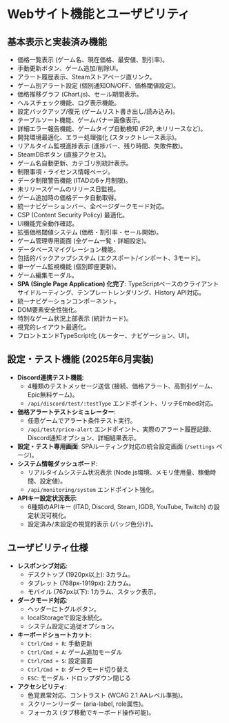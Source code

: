 # Webサイト機能とユーザビリティ

## 基本表示と実装済み機能

* 価格一覧表示 (ゲーム名、現在価格、最安値、割引率)。
* 手動更新ボタン、ゲーム追加/削除UI。
* アラート履歴表示、Steamストアページ直リンク。
* ゲーム別アラート設定 (個別通知ON/OFF、価格閾値設定)。
* 価格推移グラフ (Chart.js)、セール期間表示。
* ヘルスチェック機能、ログ表示機能。
* 設定バックアップ/復元 (ゲームリスト書き出し/読み込み)。
* テーブルソート機能、ゲームバナー画像表示。
* 詳細エラー報告機能、ゲームタイプ自動検知 (F2P, 未リリースなど)。
* 開発環境最適化、エラー処理強化 (スタックトレース表示)。
* リアルタイム監視進捗表示 (進捗バー、残り時間、失敗件数)。
* SteamDBボタン (直接アクセス)。
* ゲーム名自動更新、カテゴリ別統計表示。
* 制限事項・ライセンス情報ページ。
* データ制限警告機能 (ITADの6ヶ月制限)。
* 未リリースゲームのリリース日監視。
* ゲーム追加時の価格データ自動取得。
* 統一ナビゲーションバー、全ページダークモード対応。
* CSP (Content Security Policy) 最適化。
* UI機能完全動作確認。
* 拡張価格閾値システム (価格・割引率・セール開始)。
* ゲーム管理専用画面 (全ゲーム一覧・詳細設定)。
* データベースマイグレーション機能。
* 包括的バックアップシステム (エクスポート/インポート、3モード)。
* 単一ゲーム監視機能 (個別即座更新)。
* ゲーム編集モーダル。
* **SPA (Single Page Application) 化完了**: TypeScriptベースのクライアントサイドルーティング、テンプレートレンダリング、History API対応。
* 統一ナビゲーションコンポーネント。
* DOM要素安全性強化。
* 特別なゲーム状況上部表示 (統計カード)。
* 視覚的レイアウト最適化。
* フロントエンドTypeScript化 (ルーター、ナビゲーション、UI)。

## 設定・テスト機能 (2025年6月実装)

* **Discord連携テスト機能**:
    * 4種類のテストメッセージ送信 (接続、価格アラート、高割引ゲーム、Epic無料ゲーム)。
    * `/api/discord/test/:testType` エンドポイント、リッチEmbed対応。
* **価格アラートテストシミュレーター**:
    * 任意ゲームでアラート条件テスト実行。
    * `/api/test/price-alert` エンドポイント、実際のアラート履歴記録、Discord通知オプション、詳細結果表示。
* **設定・テスト専用画面**: SPAルーティング対応の統合設定画面 (`/settings` ページ)。
* **システム情報ダッシュボード**:
    * リアルタイムシステム状況表示 (Node.js環境、メモリ使用量、稼働時間、設定値)。
    * `/api/monitoring/system` エンドポイント強化。
* **APIキー設定状況表示**:
    * 6種類のAPIキー (ITAD, Discord, Steam, IGDB, YouTube, Twitch) の設定状況可視化。
    * 設定済み/未設定の視覚的表示 (バッジ色分け)。

## ユーザビリティ仕様

* **レスポンシブ対応**:
    * デスクトップ (1920px以上): 3カラム。
    * タブレット (768px-1919px): 2カラム。
    * モバイル (767px以下): 1カラム、スタック表示。
* **ダークモード対応**:
    * ヘッダーにトグルボタン。
    * localStorageで設定永続化。
    * システム設定に追従オプション。
* **キーボードショートカット**:
    * `Ctrl/Cmd + R`: 手動更新
    * `Ctrl/Cmd + A`: ゲーム追加モーダル
    * `Ctrl/Cmd + S`: 設定画面
    * `Ctrl/Cmd + D`: ダークモード切り替え
    * `ESC`: モーダル・ドロップダウン閉じる
* **アクセシビリティ**:
    * 色覚異常対応、コントラスト (WCAG 2.1 AAレベル準拠)。
    * スクリーンリーダー (aria-label, role属性)。
    * フォーカス (タブ移動でキーボード操作可能)。